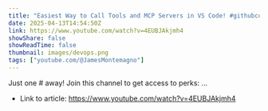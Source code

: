 ```yaml
---
title: "Easiest Way to Call Tools and MCP Servers in VS Code! #githubcopilot #vscode"
date: 2025-04-13T14:54:50Z
link: https://www.youtube.com/watch?v=4EUBJAkjmh4
showShare: false
showReadTime: false
thumbnail: images/devops.png
tags: ["youtube.com/@JamesMontemagno"]
---
```

Just one # away! Join this channel to get access to perks: ...

- Link to article: https://www.youtube.com/watch?v=4EUBJAkjmh4